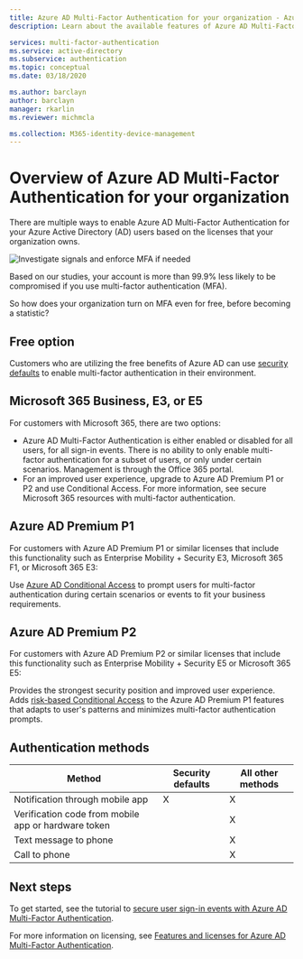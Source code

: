 ```yaml
---
title: Azure AD Multi-Factor Authentication for your organization - Azure Active Directory
description: Learn about the available features of Azure AD Multi-Factor Authentication for your organization based on your license model

services: multi-factor-authentication
ms.service: active-directory
ms.subservice: authentication
ms.topic: conceptual
ms.date: 03/18/2020

ms.author: barclayn
author: barclayn
manager: rkarlin
ms.reviewer: michmcla

ms.collection: M365-identity-device-management
---
```

# Overview of Azure AD Multi-Factor Authentication for your organization

There are multiple ways to enable Azure AD Multi-Factor Authentication for your Azure Active Directory (AD) users based on the licenses that your organization owns. 

![Investigate signals and enforce MFA if needed](./media/concept-fundamentals-mfa-get-started/verify-signals-and-perform-mfa-if-required.png)

Based on our studies, your account is more than 99.9% less likely to be compromised if you use multi-factor authentication (MFA).

So how does your organization turn on MFA even for free, before becoming a statistic?

## Free option

Customers who are utilizing the free benefits of Azure AD can use [security defaults](../fundamentals/concept-fundamentals-security-defaults.md) to enable multi-factor authentication in their environment.

## Microsoft 365 Business, E3, or E5

For customers with Microsoft 365, there are two options:

* Azure AD Multi-Factor Authentication is either enabled or disabled for all users, for all sign-in events. There is no ability to only enable multi-factor authentication for a subset of users, or only under certain scenarios. Management is through the Office 365 portal. 
* For an improved user experience, upgrade to Azure AD Premium P1 or P2 and use Conditional Access. For more information, see secure Microsoft 365 resources with multi-factor authentication.

## Azure AD Premium P1

For customers with Azure AD Premium P1 or similar licenses that include this functionality such as Enterprise Mobility + Security E3, Microsoft 365 F1, or Microsoft 365 E3: 

Use [Azure AD Conditional Access](../authentication/tutorial-enable-azure-mfa.md) to prompt users for multi-factor authentication during certain scenarios or events to fit your business requirements.

## Azure AD Premium P2

For customers with Azure AD Premium P2 or similar licenses that include this functionality such as Enterprise Mobility + Security E5 or Microsoft 365 E5: 

Provides the strongest security position and improved user experience. Adds [risk-based Conditional Access](../conditional-access/howto-conditional-access-policy-risk.md) to the Azure AD Premium P1 features that adapts to user's patterns and minimizes multi-factor authentication prompts.

## Authentication methods

| Method | Security defaults | All other methods |
| --- | --- | --- |
| Notification through mobile app | X | X |
| Verification code from mobile app or hardware token |   | X |
| Text message to phone |   | X |
| Call to phone |   | X |

## Next steps

To get started, see the tutorial to [secure user sign-in events with Azure AD Multi-Factor Authentication](../authentication/tutorial-enable-azure-mfa.md).

For more information on licensing, see [Features and licenses for Azure AD Multi-Factor Authentication](../authentication/concept-mfa-licensing.md).
